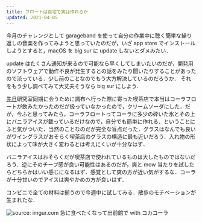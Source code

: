 ```yaml
---
title: フロートは自宅で実は作れるか
updated: 2021-04-05
---
```


今月のチャレンジとして garageband を使って自分の作業中に聴く簡単な繰り返しの音楽を作ってみようと思っていたのだが，いざ app store でインストールしようとすると，macOS を big sur に update しないとダメみたい．

update はたくさん通知が来るので可能なら早くしてしまいたいのだが，開発用のソフトウェアで動作不良が発生するとの話をみたり聞いたりすることがあったので渋っている．少し前のことなのでもう大方解決しているのだろうか．
それをもう少し調べてみて大丈夫そうなら big sur にしよう．

[先日](https://sotaro.io/daily/2021-03-27)研究室同期に会うために調布へ行った際に寄った喫茶店で本当はコーラフロートが飲みたかったのだが扱っていなかったので，クリームソーダにした．だが，今ふと思ってみたら，コーラフロートってコーラに多少の砕いた氷とその上にバニラアイスが載っているだけなので，自分でも簡単に作れる．ということにふと気がついた．当然のことなのだが完全な盲点だった．グラスはなんでも良いがワイングラスがおそらく喫茶店のグラスの構造に最も近いだろう．入れ物の形状によって味が大きく変わるとは考えにくいが十分なはず．

バニラアイスはおそらくだが喫茶店で使われているものは大したものではないだろう．逆にそのチープ感が良い可能性はあるのだが，爽と mow 当たりを試したらどちらかはいい感じになるはず．感覚として爽の方が近い気がするな．コーラが十分甘いのでアイスは爽やかめの方が良いはず．

コンビニで全ての材料は揃うので今週中に試してみる．散歩のモチベーションが生まれたな．

<img src="https://i.imgur.com/63uVzF4.jpg" title="source: imgur.com" />
急に食べたくなって出前館で with コカコーラ
